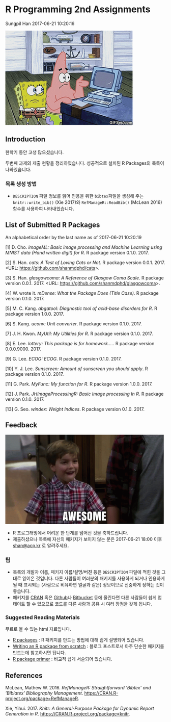 R Programming 2nd Assignments
================
Sungpil Han
2017-06-21 10:20:16

![](gif/program.gif)

Introduction
------------

한학기 동안 고생 많으셨습니다.

두번째 과제의 제출 현황을 정리하였습니다. 성공적으로 설치된 R Packages의 목록이 나와있습니다.

### 목록 생성 방법

-   `DESCRIPTION` 파일 정보를 읽어 인용을 위한 `bibtex`파일을 생성해 주는 `knitr::write_bib()` (Xie 2017)와 `RefManageR::ReadBib()` (McLean 2016) 함수를 사용하여 나타내었습니다.

List of Submitted R Packages
----------------------------

An alphabetical order by the last name as of 2017-06-21 10:20:19

\[1\] D. Cho. *imageML: Basic image processing and Machine Learning using MNIST data (Hand written digit) for R*. R package version 0.1.0. 2017.

\[2\] S. Han. *cats: A Test of Loving Cats or Not*. R package version 0.0.1. 2017. &lt;URL: <https://github.com/shanmdphd/cats>&gt;.

\[3\] S. Han. *glasgowcoma: A Reference of Glasgow Coma Scale*. R package version 0.0.1. 2017. &lt;URL: <https://github.com/shanmdphd/glasgowcoma>&gt;.

\[4\] W. wrote it. *mDense: What the Package Does (Title Case)*. R package version 0.1.0. 2017.

\[5\] M. C. Kang. *abgatool: Diagnostic tool of acid-base disorders for R*. R package version 1.0.0. 2017.

\[6\] S. Kang. *uconv: Unit converter*. R package version 0.1.0. 2017.

\[7\] J. H. Kwon. *MyUtil: My Utilities for R*. R package version 0.1.0. 2017.

\[8\] E. Lee. *lottery: This package is for homework.....* R package version 0.0.0.9000. 2017.

\[9\] G. Lee. *ECOG: ECOG*. R package version 0.1.0. 2017.

\[10\] Y. J. Lee. *Sunscreen: Amount of sunscreen you should apply*. R package version 0.1.0. 2017.

\[11\] G. Park. *MyFunc: My function for R*. R package version 1.0.0. 2017.

\[12\] J. Park. *JHImageProcessingR: Basic Image processing In R*. R package version 0.1.0. 2017.

\[13\] G. Seo. *windex: Weight Indices*. R package version 0.1.0. 2017.

Feedback
--------

![](gif/awesome.gif)

-   R 프로그래밍에서 어려운 한 단계를 넘어선 것을 축하드립니다.
-   제출하셨으나 목록에 자신의 패키지가 보이지 않는 분은 2017-06-21 18:00 이후 <shan@acp.kr> 로 알려주세요.

### 팁

-   목록의 개발자 이름, 패키지 이름/설명/버젼 등은 `DESCRIPTION` 파일에 적힌 것을 그대로 읽어온 것입니다. 다른 사람들이 여러분의 패키지를 사용하게 되거나 인용하게 될 때 표시되는 (사람으로 비유하면 얼굴과 같은) 정보이므로 신중하게 정하는 것이 좋습니다.
-   패키지를 [CRAN](https://cran.r-project.org/web/packages/index.html) 혹은 [Github](https://github.com)나 [Bitbucket](https://bitbucket.org/) 등에 올린다면 다른 사람들이 쉽게 업데이트 할 수 있으므로 코드를 다른 사람과 공유 시 여러 장점을 갖게 됩니다.

### Suggested Reading Materials

무료로 볼 수 있는 html 자료입니다.

-   [R packages](http://r-pkgs.had.co.nz/) : R 패키지를 만드는 방법에 대해 쉽게 설명되어 있습니다.
-   [Writing an R package from scratch](https://hilaryparker.com/2014/04/29/writing-an-r-package-from-scratch/) : 블로그 포스트로서 아주 단순한 패키지를 만드는데 참고하시면 됩니다.
-   [R package primer](http://kbroman.org/pkg_primer/) : 비교적 쉽게 서술되어 있습니다.

References
----------

McLean, Mathew W. 2016. *RefManageR: Straightforward ’Bibtex’ and ’Biblatex’ Bibliography Management*. <https://CRAN.R-project.org/package=RefManageR>.

Xie, Yihui. 2017. *Knitr: A General-Purpose Package for Dynamic Report Generation in R*. <https://CRAN.R-project.org/package=knitr>.

